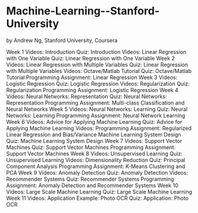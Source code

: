 # Machine-Learning--Stanford-University
by Andrew Ng, Stanford University, Coursera

Week 1
 Videos: Introduction
 Quiz: Introduction
 Videos: Linear Regression with One Variable
 Quiz: Linear Regression with One Variable
Week 2
 Videos: Linear Regression with Multiple Variables
 Quiz: Linear Regression with Multiple Variables
 Videos: Octave/Matlab Tutorial
 Quiz: Octave/Matlab Tutorial
 Programming Assignment: Linear Regression
Week 3
 Videos: Logistic Regression
 Quiz: Logistic Regression
 Videos: Regularization
 Quiz: Regularization
 Programming Assignment: Logistic Regression
Week 4
 Videos: Neural Networks: Representation
 Quiz: Neural Networks: Representation
 Programming Assignment: Multi-class Classification and Neural Networks
Week 5
 Videos: Neural Networks: Learning
 Quiz: Neural Networks: Learning
 Programming Assignment: Neural Network Learning
Week 6
 Videos: Advice for Applying Machine Learning
 Quiz: Advice for Applying Machine Learning
 Videos: Programming Assignment: Regularized Linear Regression and Bias/Variance
 Machine Learning System Design
 Quiz: Machine Learning System Design
Week 7
 Videos: Support Vector Machines
 Quiz: Support Vector Machines
 Programming Assignment: Support Vector Machines
Week 8
 Videos: Unsupervised Learning
 Quiz: Unsupervised Learning
 Videos: Dimensionality Reduction
 Quiz: Principal Component Analysis
 Programming Assignment: K-Means Clustering and PCA
Week 9
 Videos: Anomaly Detection
 Quiz: Anomaly Detection
 Videos: Recommender Systems
 Quiz: Recommender Systems
 Programming Assignment: Anomaly Detection and Recommender Systems
Week 10
 Videos: Large Scale Machine Learning
 Quiz: Large Scale Machine Learning
Week 11
 Videos: Application Example: Photo OCR
 Quiz: Application: Photo OCR
